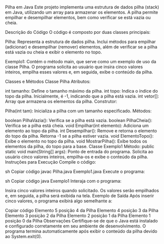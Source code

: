 Pilha em Java
Este projeto implementa uma estrutura de dados pilha (stack) em Java, utilizando um array para armazenar os elementos. A pilha permite empilhar e desempilhar elementos, bem como verificar se está vazia ou cheia.

Descrição do Código
O código é composto por duas classes principais:

Pilha: Representa a estrutura de dados pilha. Inclui métodos para empilhar (adicionar) e desempilhar (remover) elementos, além de verificar se a pilha está vazia ou cheia e exibir o elemento no topo.

Exemplo1: Contém o método main, que serve como um exemplo de uso da classe Pilha. O programa solicita ao usuário que insira cinco valores inteiros, empilha esses valores e, em seguida, exibe o conteúdo da pilha.

Classes e Métodos
Classe Pilha
Atributos:

int tamanho: Define o tamanho máximo da pilha.
int topo: Indica o índice do topo da pilha. Inicialmente, é -1, indicando que a pilha está vazia.
int vetor[]: Array que armazena os elementos da pilha.
Construtor:

Pilha(int tam): Inicializa a pilha com um tamanho especificado.
Métodos:

boolean PilhaVazia(): Verifica se a pilha está vazia.
boolean PilhaCheia(): Verifica se a pilha está cheia.
void Empilhar(int elemento): Adiciona um elemento ao topo da pilha.
int Desempilhar(): Remove e retorna o elemento do topo da pilha. Retorna -1 se a pilha estiver vazia.
void ElementoTopo(): Exibe o elemento no topo da pilha.
void MostrarPilha(): Exibe todos os elementos da pilha, do topo para a base.
Classe Exemplo1
Método:
public static void main(String[] args): Ponto de entrada do programa. Solicita ao usuário cinco valores inteiros, empilha-os e exibe o conteúdo da pilha.
Instruções para Execução
Compile o código:

sh
Copiar código
javac Pilha.java Exemplo1.java
Execute o programa:

sh
Copiar código
java Exemplo1
Interaja com o programa:

Insira cinco valores inteiros quando solicitado. Os valores serão empilhados e, em seguida, a pilha será exibida na tela.
Exemplo de Saída
Após inserir cinco valores, o programa exibirá algo semelhante a:

Copiar código
Elemento 5 posição 4 da Pilha
Elemento 4 posição 3 da Pilha
Elemento 3 posição 2 da Pilha
Elemento 2 posição 1 da Pilha
Elemento 1 posição 0 da Pilha
Observações
Certifique-se de que o Java está instalado e configurado corretamente em seu ambiente de desenvolvimento.
O programa termina automaticamente após exibir o conteúdo da pilha devido ao System.exit(0).
